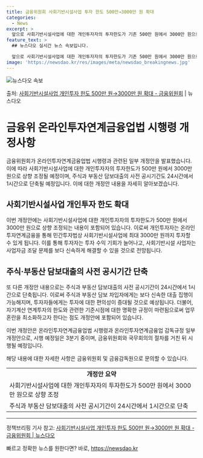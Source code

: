 ```yaml
---
title: 금융위원회 사회기반시설사업 투자 한도 500만→3000만 원 확대
categories:
  - News
excerpt: >
  앞으로 사회기반시설사업에 대한 개인투자자의 투자한도가 기존 500만 원에서 3000만 원으로 늘어난다. 또 …
feature_text: >
  ## 뉴스다오 실시간 뉴스 속보입니다.

  앞으로 사회기반시설사업에 대한 개인투자자의 투자한도가 기존 500만 원에서 3000만 원으로 늘어난다. 또 …
image: 'https://newsdao.kr/res/images/meta/newsdao_breakingnews.jpg'
---
```


![뉴스다오 속보](https://newsdao.kr/res/images/meta/newsdao_breakingnews.jpg)

<p>출처: <a href="https://newsdao.kr/3624" rel="dofollow">사회기반시설사업 개인투자 한도 500만 원→3000만 원 확대 - 금융위원회</a> | 뉴스다오</p>

<h1>금융위 온라인투자연계금융업법 시행령 개정사항</h1>

<p data-ke-size="size16">금융위원회가 온라인투자연계금융업법 시행령과 관련된 일부 개정안을 발표했습니다. 이에 따라 사회기반시설사업에 대한 개인투자자의 투자한도가 500만 원에서 3000만 원으로 상향 조정될 예정이며, 주식과 부동산 담보대출의 사전 공시기간도 24시간에서 1시간으로 단축될 예정입니다. 이에 대한 개정안 내용을 자세히 알아보겠습니다.</p>

<h2 data-ke-size="size26">사회기반시설사업 개인투자 한도 확대</h2>

<p data-ke-size="size16">이번 개정안에는 사회기반시설사업에 대한 개인투자자의 투자한도가 500만 원에서 3000만 원으로 상향 조정되는 내용이 포함되어 있습니다. 이로써 개인투자자는 온라인투자연계금융을 통해 민간투자법상 사회기반시설사업에 최대 3000만 원까지 투자할 수 있게 됩니다. 이를 통해 투자자는 투자 수익 기회가 늘어나고, 사회기반시설 사업자는 사업자금 조달 문제를 보다 신속하게 해결할 수 있을 것으로 전망됩니다.</p>

<h2 data-ke-size="size26">주식·부동산 담보대출의 사전 공시기간 단축</h2>

<p data-ke-size="size16">또 다른 개정안 내용으로는 주식과 부동산 담보대출의 사전 공시기간이 24시간에서 1시간으로 단축됩니다. 이로써 주식과 부동산 담보 차입자에게는 보다 신속한 대출 집행이 가능해지며, 투자자들에게는 투자에 대한 편의성이 증대될 것으로 예상됩니다. 더불어, 자기계산 연계투자의 한도와 관련한 기준시점에 대한 명확한 규정이 마련됨으로써 업무 혼란을 최소화하고자 한다는 점도 개정안에 포함되어 있습니다.</p>

<p data-ke-size="size16">이번 개정안은 온라인투자연계금융업법 시행령과 온라인투자연계금융업 감독규정 일부개정안으로, 시행 예정일은 3분기 중이며, 금융위원회와 국무회의의 절차를 거친 뒤 시행될 예정입니다.</p>

<p data-ke-size="size16">해당 내용에 대한 자세한 사항은 금융위원회 및 금융감독원으로 문의할 수 있습니다.</p>

<table>
	<tr>
		<td style="text-align: center; height: 17px;"><b>개정안 요약</b></td>
	</tr>
	<tr>
		<td>사회기반시설사업에 대한 개인투자자의 투자한도가 500만 원에서 3000만 원으로 상향 조정</td>
	</tr>
	<tr>
		<td>주식과 부동산 담보대출의 사전 공시기간이 24시간에서 1시간으로 단축</td>
	</tr>
</table>

<hr>

<p data-ke-size="size16">정책브리핑 기사 참고: <a href="https://newsdao.kr/3624">사회기반시설사업 개인투자 한도 500만 원→3000만 원 확대 - 금융위원회 | 뉴스다오</a></p> 

빠르고 정확한 뉴스를 원한다면? 바로, <a href="https://newsdao.kr" rel="dofollow">https://newsdao.kr</a>


